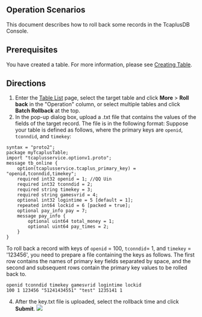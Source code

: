 ## Operation Scenarios 
This document describes how to roll back some records in the TcaplusDB Console.

## Prerequisites
You have created a table. For more information, please see [Creating Table](https://intl.cloud.tencent.com/document/product/1016/32715).

## Directions
1. Enter the [Table List](https://console.cloud.tencent.com/tcaplusdb/table) page, select the target table and click **More** > **Roll back** in the "Operation" column, or select multiple tables and click **Batch Rollback** at the top.
2. In the pop-up dialog box, upload a .txt file that contains the values of the fields of the target record.
   The file is in the following format:
   Suppose your table is defined as follows, where the primary keys are `openid`, `tconndid`, and `timekey`:
```
syntax = "proto2";
package myTcaplusTable;
import "tcaplusservice.optionv1.proto";
message tb_online {
    option(tcaplusservice.tcaplus_primary_key) = "openid,tconndid,timekey";
    required int32 openid = 1; //QQ Uin
    required int32 tconndid = 2;
    required string timekey = 3;
    required string gamesvrid = 4;
	optional int32 logintime = 5 [default = 1];
    repeated int64 lockid = 6 [packed = true]; 
	optional pay_info pay = 7;
	message pay_info {
		optional uint64 total_money = 1;
		optional uint64 pay_times = 2;
	}
}
```
To roll back a record with keys of `openid` = 100, `tconndid`= 1, and `timekey` = '123456', you need to prepare a file containing the keys as follows. The first row contains the names of primary key fields separated by space, and the second and subsequent rows contain the primary key values to be rolled back to.
```
openid tconndid timekey gamesvrid logintime lockid
100 1 123456 "51241434551" "test" 1235141 1
```
4. After the key.txt file is uploaded, select the rollback time and click **Submit**.
![](https://main.qcloudimg.com/raw/60f9532439c46ae11803a267bed79f98.png)

